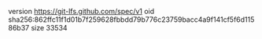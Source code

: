 version https://git-lfs.github.com/spec/v1
oid sha256:862ffc11f1d01b7f259628fbbdd79b776c23759bacc4a9f141cf5f6d11586b37
size 33534
